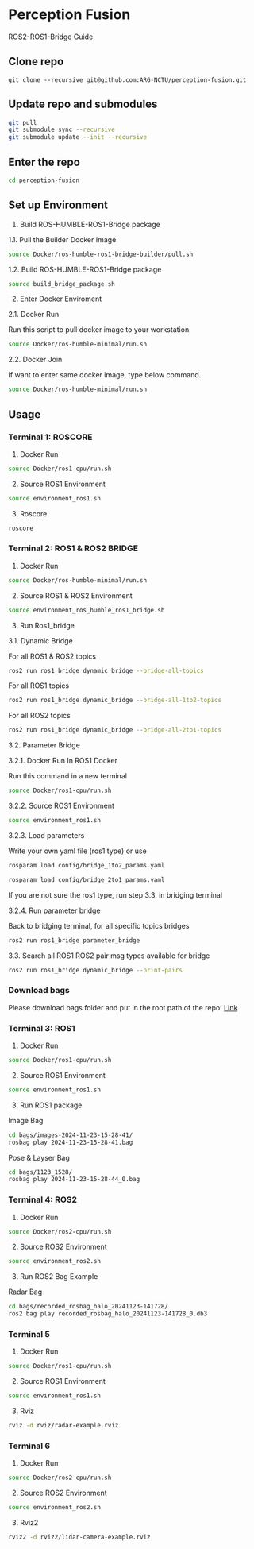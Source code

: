 # Perception Fusion

ROS2-ROS1-Bridge Guide

## Clone repo 

```
git clone --recursive git@github.com:ARG-NCTU/perception-fusion.git
``` 

## Update repo and submodules

```bash
git pull
git submodule sync --recursive
git submodule update --init --recursive
```

## Enter the repo

```bash
cd perception-fusion
```

## Set up Environment

1. Build ROS-HUMBLE-ROS1-Bridge package

1.1. Pull the Builder Docker Image

```bash
source Docker/ros-humble-ros1-bridge-builder/pull.sh
```

1.2. Build ROS-HUMBLE-ROS1-Bridge package

```bash
source build_bridge_package.sh
```

2. Enter Docker Enviroment

2.1. Docker Run

Run this script to pull docker image to your workstation.

```bash
source Docker/ros-humble-minimal/run.sh
```

2.2. Docker Join

If want to enter same docker image, type below command.

```bash
source Docker/ros-humble-minimal/run.sh
```

## Usage

### Terminal 1: ROSCORE

1. Docker Run

```bash
source Docker/ros1-cpu/run.sh
```

2. Source ROS1 Environment

```bash
source environment_ros1.sh
```

3. Roscore

```bash
roscore
```

### Terminal 2: ROS1 & ROS2 BRIDGE

1. Docker Run

```bash
source Docker/ros-humble-minimal/run.sh
```

2. Source ROS1 & ROS2 Environment

```bash
source environment_ros_humble_ros1_bridge.sh
```

3. Run Ros1_bridge

3.1. Dynamic Bridge

For all ROS1 & ROS2 topics
```bash
ros2 run ros1_bridge dynamic_bridge --bridge-all-topics
```

For all ROS1 topics
```bash
ros2 run ros1_bridge dynamic_bridge --bridge-all-1to2-topics
```

For all ROS2 topics
```bash
ros2 run ros1_bridge dynamic_bridge --bridge-all-2to1-topics
```

3.2. Parameter Bridge

3.2.1. Docker Run In ROS1 Docker

Run this command in a new terminal

```bash
source Docker/ros1-cpu/run.sh
```

3.2.2. Source ROS1 Environment

```bash
source environment_ros1.sh
```

3.2.3. Load parameters

Write your own yaml file (ros1 type) or use

```bash
rosparam load config/bridge_1to2_params.yaml
```

```bash
rosparam load config/bridge_2to1_params.yaml
```

If you are not sure the ros1 type, run step 3.3. in bridging terminal

3.2.4. Run parameter bridge

Back to bridging terminal, for all specific topics bridges

```bash
ros2 run ros1_bridge parameter_bridge
```

3.3. Search all ROS1 ROS2 pair msg types available for bridge 
```bash
ros2 run ros1_bridge dynamic_bridge --print-pairs
```

### Download bags

Please download bags folder and put in the root path of the repo: [Link](http://gofile.me/773h8/WtbSM5xSh) 

### Terminal 3: ROS1

1. Docker Run

```bash
source Docker/ros1-cpu/run.sh
```

2. Source ROS1 Environment

```bash
source environment_ros1.sh
```

3. Run ROS1 package

Image Bag
```bash
cd bags/images-2024-11-23-15-28-41/
rosbag play 2024-11-23-15-28-41.bag 
```

Pose & Layser Bag
```bash
cd bags/1123_1528/
rosbag play 2024-11-23-15-28-44_0.bag 
```

### Terminal 4: ROS2

1. Docker Run

```bash
source Docker/ros2-cpu/run.sh
```

2. Source ROS2 Environment

```bash
source environment_ros2.sh
```

3. Run ROS2 Bag Example

Radar Bag
```bash
cd bags/recorded_rosbag_halo_20241123-141728/
ros2 bag play recorded_rosbag_halo_20241123-141728_0.db3
```

### Terminal 5
1. Docker Run

```bash
source Docker/ros1-cpu/run.sh
```

2. Source ROS1 Environment

```bash
source environment_ros1.sh
```

3. Rviz

```bash
rviz -d rviz/radar-example.rviz
```

### Terminal 6
1. Docker Run

```bash
source Docker/ros2-cpu/run.sh
```

2. Source ROS2 Environment

```bash
source environment_ros2.sh
```

3. Rviz2

```bash
rviz2 -d rviz2/lidar-camera-example.rviz
```

